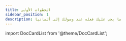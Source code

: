 ```yaml
---
title: الخطوات الأولى
sidebar_position: 1
description: ما يجب عليك فعله عند وصولك إلى ألمانيا
---
```


import DocCardList from '@theme/DocCardList';

<DocCardList />
